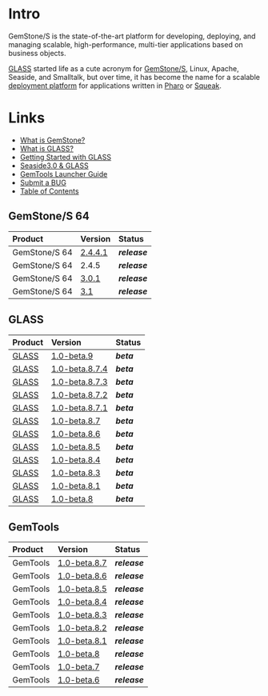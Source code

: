 # Intro #
GemStone/S is the state-of-the-art platform for developing, deploying, and managing scalable, high-performance, multi-tier applications based on business objects.

[GLASS](GLASS.md) started life as a cute acronym for [GemStone/S](http://code.google.com/p/glassdb/wiki/GemStone), Linux, Apache, Seaside, and Smalltalk, but over time, it has become the name for a scalable [deployment platform](http://seaside.gemstone.com/docs/GLASS-Announcement.htm) for applications written in [Pharo](http://pharo-project.org/home) or [Squeak](http://www.squeak.org/).
# Links #
  * [What is GemStone?](http://code.google.com/p/glassdb/wiki/WhatIsGemStone)
  * [What is GLASS?](http://seaside.gemstone.com/)
  * [Getting Started with GLASS](GettingStartedWithGLASS.md)
  * [Seaside3.0 & GLASS](http://code.google.com/p/glassdb/wiki/Seaside30Configuration)
  * [GemTools Launcher Guide](GemTools.md)
  * [Submit a BUG](http://code.google.com/p/glassdb/issues/entry)
  * [Table of Contents](TableOfContents.md)

## GemStone/S 64 ##
| **Product** | **Version** | **Status** |
|:------------|:------------|:-----------|
|GemStone/S 64|[2.4.4.1](http://gemstonesoup.wordpress.com/2010/07/15/gemstones-64-version-2-4-4-1-is-shipping/)|_**release**_|
|GemStone/S 64|2.4.5        |_**release**_|
|GemStone/S 64|[3.0.1](http://gemstonesoup.wordpress.com/2011/11/15/gemstones-64-3-0-1-is-shipping/)|_**release**_|
|GemStone/S 64|[3.1](http://gemstonesoup.wordpress.com/2012/07/11/gemstones-64-3-1-0-is-shipping/)|_**release**_|

## GLASS ##
| **Product** | **Version** | **Status** |
|:------------|:------------|:-----------|
|[GLASS](GLASS.md)|[1.0-beta.9](http://code.google.com/p/glassdb/wiki/GlassReleaseLog#1.0-beta.9)|_**beta**_  |
|[GLASS](GLASS.md)|[1.0-beta.8.7.4](http://code.google.com/p/glassdb/wiki/GlassReleaseLog#1.0-beta.8.7.4)|_**beta**_  |
|[GLASS](GLASS.md)|[1.0-beta.8.7.3](http://code.google.com/p/glassdb/wiki/GlassReleaseLog#1.0-beta.8.7.3)|_**beta**_  |
|[GLASS](GLASS.md)|[1.0-beta.8.7.2](http://code.google.com/p/glassdb/wiki/GlassReleaseLog#1.0-beta.8.7.2)|_**beta**_  |
|[GLASS](GLASS.md)|[1.0-beta.8.7.1](http://code.google.com/p/glassdb/wiki/GlassReleaseLog#1.0-beta.8.7.1)|_**beta**_  |
|[GLASS](GLASS.md)|[1.0-beta.8.7](http://code.google.com/p/glassdb/wiki/GlassReleaseLog#1.0-beta.8.6)|_**beta**_  |
|[GLASS](GLASS.md)|[1.0-beta.8.6](http://code.google.com/p/glassdb/wiki/GlassReleaseLog#1.0-beta.8.6)|_**beta**_  |
|[GLASS](GLASS.md)|[1.0-beta.8.5](http://code.google.com/p/glassdb/wiki/GlassReleaseLog#1.0-beta.8.5)|_**beta**_  |
|[GLASS](GLASS.md)|[1.0-beta.8.4](http://code.google.com/p/glassdb/wiki/GlassReleaseLog#1.0-beta.8.4)|_**beta**_  |
|[GLASS](GLASS.md)|[1.0-beta.8.3](http://code.google.com/p/glassdb/wiki/GlassReleaseLog#1.0-beta.8.3)|_**beta**_  |
|[GLASS](GLASS.md)|[1.0-beta.8.1](http://code.google.com/p/glassdb/wiki/GlassReleaseLog#1.0-beta.8.1)|_**beta**_  |
|[GLASS](GLASS.md)|[1.0-beta.8](http://code.google.com/p/glassdb/wiki/GlassReleaseLog#1.0-beta.8)|_**beta**_  |

## GemTools ##
| **Product** | **Version** | **Status** |
|:------------|:------------|:-----------|
|GemTools     |[1.0-beta.8.7](http://code.google.com/p/glassdb/wiki/GemToolsReleaseLog#1.0-beta.8.7)|_**release**_|
|GemTools     |[1.0-beta.8.6](http://code.google.com/p/glassdb/wiki/GemToolsReleaseLog#1.0-beta.8.6)|_**release**_|
|GemTools     |[1.0-beta.8.5](http://code.google.com/p/glassdb/wiki/GemToolsReleaseLog#1.0-beta.8.5)|_**release**_|
|GemTools     |[1.0-beta.8.4](http://code.google.com/p/glassdb/wiki/GemToolsReleaseLog#1.0-beta.8.4)|_**release**_|
|GemTools     |[1.0-beta.8.3](http://code.google.com/p/glassdb/wiki/GemToolsReleaseLog#1.0-beta.8.3)|_**release**_|
|GemTools     |[1.0-beta.8.2](http://code.google.com/p/glassdb/wiki/GemToolsReleaseLog#1.0-beta.8.2)|_**release**_|
|GemTools     |[1.0-beta.8.1](http://code.google.com/p/glassdb/wiki/GemToolsReleaseLog#1.0-beta.8.1)|_**release**_|
|GemTools     |[1.0-beta.8](http://code.google.com/p/glassdb/wiki/GemToolsReleaseLog#1.0-beta.8)|_**release**_|
|GemTools     |[1.0-beta.7](http://code.google.com/p/glassdb/wiki/GemToolsReleaseLog#1.0-beta.7)|_**release**_|
|GemTools     |[1.0-beta.6](http://code.google.com/p/glassdb/wiki/GemToolsReleaseLog#1.0-beta.6)|_**release**_|
